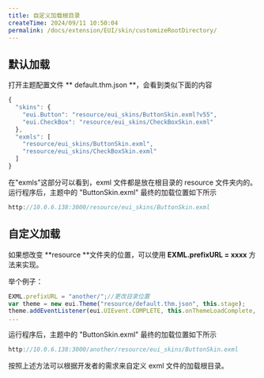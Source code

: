 ```yaml
---
title: 自定义加载根目录
createTime: 2024/09/11 10:50:04
permalink: /docs/extension/EUI/skin/customizeRootDirectory/
---
```

## 默认加载

打开主题配置文件 ** default.thm.json **，会看到类似下面的内容

~~~ typescript
{
  "skins": {
    "eui.Button": "resource/eui_skins/ButtonSkin.exml?v55",
    "eui.CheckBox": "resource/eui_skins/CheckBoxSkin.exml"
  },
  "exmls": [
    "resource/eui_skins/ButtonSkin.exml",
    "resource/eui_skins/CheckBoxSkin.exml"
  ]
}
~~~

在"exmls"这部分可以看到，exml 文件都是放在根目录的 resource 文件夹内的。
运行程序后，主题中的 "ButtonSkin.exml" 最终的加载位置如下所示

~~~ typescript
http://10.0.6.138:3000/resource/eui_skins/ButtonSkin.exml
~~~

## 自定义加载

如果想改变 **resource **文件夹的位置，可以使用 **EXML.prefixURL = xxxx** 方法来实现。

举个例子：

~~~ typescript
EXML.prefixURL = "another/";//更改目录位置
var theme = new eui.Theme("resource/default.thm.json", this.stage);
theme.addEventListener(eui.UIEvent.COMPLETE, this.onThemeLoadComplete, this);
...
~~~

运行程序后，主题中的 "ButtonSkin.exml" 最终的加载位置如下所示

~~~ typescript
http://10.0.6.138:3000/another/resource/eui_skins/ButtonSkin.exml
~~~

按照上述方法可以根据开发者的需求来自定义 exml 文件的加载根目录。


